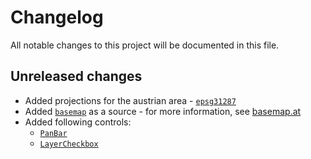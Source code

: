 # Changelog
All notable changes to this project will be documented in this file.

## Unreleased changes
* Added projections for the austrian area - [`epsg31287`](./src/webgis4u/ol/proj/epsg31287.js)
* Added [`basemap`](./src/webgis4u/ol/source/basemap.js) as a source - for more information, see [basemap.at](https://www.basemap.at/)
* Added following controls:
  * [`PanBar`](./src/webgis4u/ol/control/PanBar.js)
  * [`LayerCheckbox`](./src/webgis4u/ol/control/LayerCheckbox.js)
